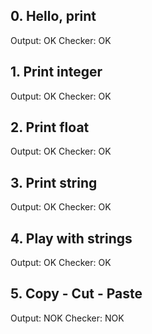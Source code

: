 ## 0. Hello, print

Output: OK
Checker: OK

## 1. Print integer

Output: OK
Checker: OK

## 2. Print float

Output: OK
Checker: OK

## 3. Print string

Output: OK
Checker: OK

## 4. Play with strings

Output: OK
Checker: OK

## 5. Copy - Cut - Paste

Output: NOK
Checker: NOK
